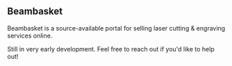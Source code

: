 ## Beambasket

Beambasket is a source-available portal for selling laser cutting & engraving services online.

Still in very early development. Feel free to reach out if you'd like to help out!

